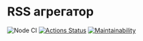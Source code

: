# RSS агрегатор

![Node CI](https://github.com/Tati92-L/frontend-project-lvl3/actions/workflows/nodejs.yml/badge.svg)
[![Actions Status](https://github.com/Tati92-L/frontend-project-lvl3/workflows/hexlet-check/badge.svg)](https://github.com/Tati92-L/frontend-project-lvl3/actions)
[![Maintainability](https://api.codeclimate.com/v1/badges/a99a88d28ad37a79dbf6/maintainability)](https://codeclimate.com/github/codeclimate/codeclimate/maintainability)